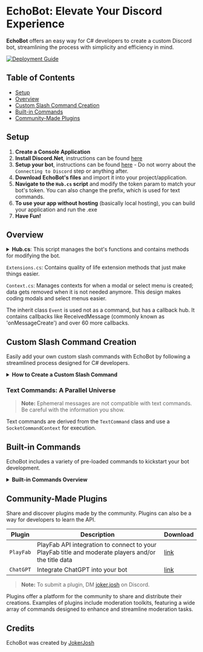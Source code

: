 # EchoBot: Elevate Your Discord Experience

**EchoBot** offers an easy way for C# developers to create a custom Discord bot, streamlining the process with simplicity and efficiency in mind.

[![Deployment Guide](https://img.shields.io/badge/Deployment-Guide-blue.svg)](https://discordnet.dev/guides/deployment/deployment.html)

## Table of Contents
- [Setup](#setup)
- [Overview](#overview)
- [Custom Slash Command Creation](#custom-slash-command-creation)
- [Built-in Commands](#built-in-commands)
- [Community-Made Plugins](#community-made-plugins)

## Setup
1. **Create a Console Application**
2. **Install Discord.Net**, instructions can be found [here](https://discordnet.dev/guides/getting_started/installing.html)
3. **Setup your bot**, instructions can be found [here](https://discordnet.dev/guides/getting_started/first-bot.html) - Do not worry about the `Connecting to Discord` step or anything after.
4. **Download EchoBot's files** and import it into your project/application.
5. **Navigate to the `Hub.cs` script** and modify the token param to match your bot's token. You can also change the prefix, which is used for text commands.
6. **To use your app without hosting** (basically local hosting), you can build your application and run the .exe
7. **Have Fun!**

## Overview

<details>
<summary><b>Hub.cs</b>: This script manages the bot's functions and contains methods for modifying the bot.</summary>

- `Hub.client`
- `Hub.SetActivity(<name> <type> <flags> <details>)`
- `Hub.SetCustomStatus(<status>)`
- `Hub.SetGameStatus(<status> <streamUrl> <activity>)`
- `Hub.Logout()`
</details>

`Extensions.cs`: Contains quality of life extension methods that just make things easier.

`Context.cs`: Manages contexts for when a modal or select menu is created; data gets removed when it is not needed anymore. This design makes coding modals and select menus easier.

The inherit class `Event` is used not as a command, but has a callback hub. It contains callbacks like ReceivedMessage (commonly known as 'onMessageCreate') and over 60 more callbacks.

## Custom Slash Command Creation

Easily add your own custom slash commands with EchoBot by following a streamlined process designed for C# developers.

<details>
<summary><b>How to Create a Custom Slash Command</b></summary>
<p>

> **Tip:** This tutorial is concise. For a deeper understanding, explore the built-in example commands.

### Step 1: Script Creation

Begin with a script named 'Example' using this template:

```cs
using Discord;
using Discord.Commands;
using Discord.WebSocket;

public class Example : SlashCommand
{
    public Example() { }
    public override void HandleExecute(SocketSlashCommand command) { }
}
```

### Step 2: Command Definition

Define your command with a unique name and description:

```cs
public class Example : SlashCommand
{
    public Example()
    {
        command.Name = "example";
        command.Description = "This is an example command";
    }
    public override void HandleExecute(SocketSlashCommand command) { }
}
```

### Step 3: Command Reply

Craft a reply to execute upon command invocation:

```cs
public class Example : SlashCommand
{
    public Example()
    {
        command.Name = "example";
        command.Description = "This is an example command";
    }
    public override void HandleExecute(SocketSlashCommand command)
    {
        Reply("You executed the example command!");
    }
}
```

</p>
</details>

### Text Commands: A Parallel Universe

> **Note:** Ephemeral messages are not compatible with text commands. Be careful with the information you show.

Text commands are derived from the `TextCommand` class and use a `SocketCommandContext` for execution.

## Built-in Commands

EchoBot includes a variety of pre-loaded commands to kickstart your bot development.

<details>
<summary><b>Built-in Commands Overview</b></summary>
<p>

EchoBot facilitates command setup and customization with built-in options.

### Slash Commands

| Command            | Description                             | Usage                                        |
|--------------------|-----------------------------------------|----------------------------------------------|
| `Ban`              | Bans a specified user from the guild    | `/ban <user> <reason> <keep_messages>`       |
| `ModalExample`     | Demonstrates a Modal and its usage      | `/modal-example`                             |
| `SelectMenuExample`| Shows a SelectMenu and its usage        | `/select-menu-example`                       |
| `Echo`             | Sends a message as the bot              | `/echo`                                      |

### Text Commands

Text commands use a configurable prefix, demonstrated here as `?`.

| Command           | Description                                                      | Usage                                                                              |
|-------------------|------------------------------------------------------------------|------------------------------------------------------------------------------------|
| `Avatar`          | Displays the user's profile picture                              | `?avatar` <br> `?avatar <user>`                                                    |
| `GuildInfo`       | Shows information about the guild                                | `?guild-info`                                                                      |
| `Lockdown`        | Locks down all or specified channels accessible to everyone      | `?lockdown` <br> `?lockdown <channel>` <br> `?lockdown end`                        |
| `MentionExample`  | Demonstrates working with mentions in a text command             | `?mention` <br> `?mention <user>` <br> `?mention <role>` <br> `?mention <channel>` |
| `Ping`            | Determines the bot's ping/latency                                | `?ping`                                                                            |
| `User`            | Provides information on a user                                   | `?user` <br> `?user <user>`                                                        |

Commands with `< >` are placeholders for user-specific input.

</p>
</details>

## Community-Made Plugins

Share and discover plugins made by the community. Plugins can also be a way for developers to learn the API.

| Plugin        | Description                                                      | Download                                                                              | 
|---------------|------------------------------------------------------------------|---------------------------------------------------------------------------------------|
| `PlayFab`     | PlayFab API integration to connect to your PlayFab title and moderate players and/or the title data | [link](https://github.com/JokerJosh1234/EchoBot-PlayFab)  |
| `ChatGPT`     | Integrate ChatGPT into your bot                                  | [link](https://github.com/JokerJosh1234/EchoBot-ChatGPT)   |

> **Note:** To submit a plugin, DM [joker.josh](https://discord.com/users/791550177780563998) on Discord.

Plugins offer a platform for the community to share and distribute their creations. Examples of plugins include moderation toolkits, featuring a wide array of commands designed to enhance and streamline moderation tasks.

## Credits

EchoBot was created by [JokerJosh](https://discord.com/users/791550177780563998)
